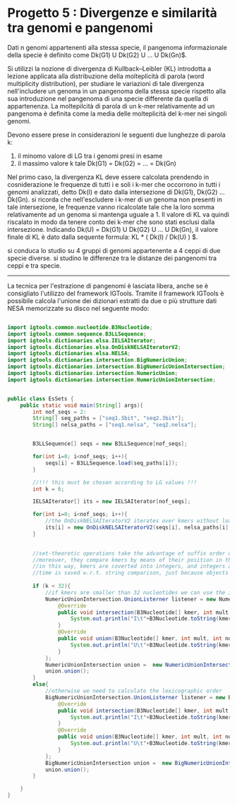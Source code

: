 # Progetto 5 : Divergenze e similarità tra genomi e pangenomi

Dati n genomi appartenenti alla stessa specie,
il pangenoma informazionale della specie è definito come
Dk(G1) U Dk(G2) U ... U Dk(Gn)$.

Si utilizzi la nozione di divergenza di Kullback–Leibler (KL) introdotta a lezione
applicata alla distribuzione della molteplicità di parola (word multiplicity distribution),
per studiare le variazioni di tale divergenza nell'includere un genoma in un pangenoma della stessa specie rispetto alla sua introduzione nel pangenoma di una specie differente da quella di appartenenza.
La moltepilcità di parola di un k-mer relativamente ad un pangenoma è definita come la media delle molteplicità del k-mer nei singoli genomi.

Devono essere prese in considerazioni le seguenti due lunghezze di parola k:
1) il minomo valore di LG tra i genomi presi in esame
2) il massimo valore k tale Dk(G1) = Dk(G2) = ... = Dk(Gn)

Nel primo caso, la divergenza KL deve essere calcolata prendendo in cosniderazione le frequenze di tutti i e soli i k-mer che occorrono in tutti i genomi analizzati, detto Dk(I) e dato dalla intersezione di  Dk(G1), Dk(G2) ... Dk(Gn). si ricorda che nell'escludere i k-mer di un genoma non presenti in tale intersezione, le frequenze vanno ricalcolate tale che la loro somma relativamente ad un genoma si mantenga uguale a 1.
Il valore di KL va quindi riscalato in modo da tenere conto dei k-mer che sono stati esclusi dalla intersezione. 
Indicando Dk(U) = Dk(G1) U Dk(G2) U ... U Dk(Gn), il valore finale di KL è dato dalla sequente formula: KL * ( Dk(I) / Dk(U) ) $.


si conduca lo studio su 4 gruppi di genomi appartenente a 4 ceppi di due specie diverse. si studino le differenze tra le distanze dei pangenomi tra ceppi e tra specie.

---

La tecnica per l'estrazione di pangenomi è lasciata libera, anche se è consigliato l'utilizzo del framework IGTools.
Tramite il framework IGTools è possibile calcola l'unione dei dizionari estratti da due o più strutture dati NESA memorizzate su disco nel seguente modo:

```java

import igtools.common.nucleotide.B3Nucleotide;
import igtools.common.sequence.B3LLSequence;
import igtools.dictionaries.elsa.IELSAIterator;
import igtools.dictionaries.elsa.OnDiskNELSAIteratorV2;
import igtools.dictionaries.elsa.NELSA;
import igtools.dictionaries.intersection.BigNumericUnion;
import igtools.dictionaries.intersection.BigNumericUnionIntersection;
import igtools.dictionaries.intersection.NumericUnion;
import igtools.dictionaries.intersection.NumericUnionIntersection;


public class EsSets {
	public static void main(String[] args){
		int nof_seqs = 2:
		String[] seq_paths = ["seq1.3bit", "seq2.3bit"];
		String[] nelsa_paths = ["seq1.nelsa", "seq2.nelsa"];


		B3LLSequence[] seqs = new B3LLSequence[nof_seqs];

		for(int i=0; i<nof_seqs; i++){
			seqs[i] = B3LLSequence.load(seq_paths[i]);
		}

		//!!! this must be chosen according to LG values !!!
		int k = 6; 

		IELSAIterator[] its = new IELSAIterator[nof_seqs];

		for(int i=0; i<nof_seqs; i++){
			//the OnDiskNELSAIteratorV2 iterates over kmers without loading the NELSA in main memory, but jut the 3-bit sequence
			its[i] = new OnDiskNELSAIteratorV2(seqs[i], nelsa_paths[i], k);
		}
		

		//set-theoretic operations take the advantage of suffix order over the suffix arrays
		//moreover, they compare kmers by means of their position in the lexicographic order, rather than using string comparison
		//in this way, kmers are coverted into integers, and integers are compared several times
		//time is saved w.r.t. string comparison, just because objects are compared several times
		
		if (k < 32){
			//if kmers are smaller than 32 nucleotides we can use the implicit integer representation given by the 3-bit encoding
			NumericUnionIntersection.UnionListerner listener = new NumericUnionIntersection.UnionListerner() {
				@Override
				public void intersection(B3Nucleotide[] kmer, int mult, int nof_seqs) {
					System.out.println("I\t"+B3Nucleotide.toString(kmer) +"\t"+ mult+"\t"+nof_seqs);
				}
				@Override
				public void union(B3Nucleotide[] kmer, int mult, int nof_seqs) {
					System.out.println("U\t"+B3Nucleotide.toString(kmer) +"\t"+ mult+"\t"+nof_seqs);
				}
			};
			NumericUnionIntersection union =  new NumericUnionIntersection( seqs , its, k, listener);
			union.union();
		}
		else{
			//otherwise we need to calculate the lexicographic order
			BigNumericUnionIntersection.UnionListerner listener = new BigNumericUnionIntersection.UnionListerner() {
				@Override
				public void intersection(B3Nucleotide[] kmer, int mult, int nof_seqs) {
					System.out.println("I\t"+B3Nucleotide.toString(kmer) +"\t"+ mult+"\t"+nof_seqs);
				}
				@Override
				public void union(B3Nucleotide[] kmer, int mult, int nof_seqs) {
					System.out.println("U\t"+B3Nucleotide.toString(kmer) +"\t"+ mult+"\t"+nof_seqs);
				}
			};
			BigNumericUnionIntersection union =  new BigNumericUnionIntersection( seqs , its, k, listener);
			union.union();
		}

	}
}

```
